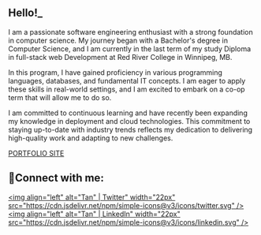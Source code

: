 <h2>Hello!_</h2>
<p>I am a passionate software engineering enthusiast with a strong foundation in computer science. My journey began with a Bachelor's degree in Computer Science, and I am currently in the last term of my study Diploma in full-stack web Development at Red River College in Winnipeg, MB. 

In this program, I have gained proficiency in various programming languages, databases, and fundamental IT concepts. I am eager to apply these skills in real-world settings, and I am excited to embark on a co-op term that will allow me to do so.

I am committed to continuous learning and have recently been expanding my knowledge in deployment and cloud technologies. This commitment to staying up-to-date with industry trends reflects my dedication to delivering high-quality work and adapting to new challenges.</p>

<a href="https://shahsarefin.github.io/shah_portfolio_site/">PORTFOLIO SITE</a>

<h2>🤳Connect with me:</h2>

[<img align="left" alt="Tan" | Twitter" width="22px" src="https://cdn.jsdelivr.net/npm/simple-icons@v3/icons/twitter.svg" />][twitter]
[<img align="left" alt="Tan" | LinkedIn" width="22px" src="https://cdn.jsdelivr.net/npm/simple-icons@v3/icons/linkedin.svg" />][linkedin]

[twitter]: https://twitter.com/Tanw33R
[linkedin]:https://www.linkedin.com/in/shahsarefin
